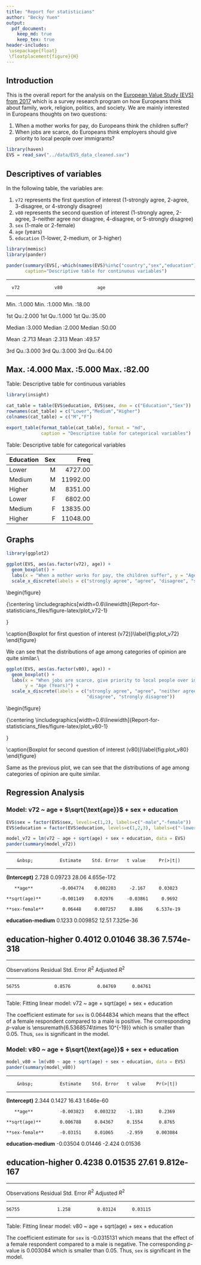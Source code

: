 ```yaml
---
title: "Report for statisticians"
author: "Becky Yuen"
output:
  pdf_document:
    keep_md: true
    keep_tex: true
header-includes:
 \usepackage{float}
 \floatplacement{figure}{H}
---
```




## Introduction

This is the overall report for the analysis on the [European Value Study (EVS) from 2017](https://search.gesis.org/research_data/ZA7500) which is a survey research program on how Europeans think about family, work, religion, politics, and society. We are mainly interested in Europeans thoughts on two questions:

1. When a mother works for pay, do Europeans think the children suffer?
2. When jobs are scarce, do Europeans think employers should give priority to local people over immigrants?


```r
library(haven)
EVS = read_sav("../data/EVS_data_cleaned.sav")
```

## Descriptives of variables

In the following table, the variables are:

1. `v72` represents the first question of interest (1-strongly agree, 2-agree, 3-disagree, or 4-strongly disagree)
2. `v80` represents the second question of interest (1-strongly agree, 2-agree, 3-neither agree nor disagree, 4-disagree, or 5-strongly disagree)
3. `sex` (1-male or 2-female)
4. `age` (years)
5. `education` (1-lower, 2-medium, or 3-higher)


```r
library(memisc)
library(pander)

pander(summary(EVS[,-which(names(EVS)%in%c("country","sex","education"))]), 
       caption="Descriptive table for continuous variables")
```


-----------------------------------------------
      v72             v80             age      
--------------- --------------- ---------------
 Min.  :1.000    Min.  :1.000    Min.  :18.00  

 1st Qu.:2.000   1st Qu.:1.000   1st Qu.:35.00 

 Median :3.000   Median :2.000   Median :50.00 

  Mean :2.713     Mean :2.313     Mean :49.57  

 3rd Qu.:3.000   3rd Qu.:3.000   3rd Qu.:64.00 

 Max.  :4.000    Max.  :5.000    Max.  :82.00  
-----------------------------------------------

Table: Descriptive table for continuous variables


```r
library(insight)

cat_table = table(EVS$education, EVS$sex, dnn = c("Education","Sex"))
rownames(cat_table) = c("Lower","Medium","Higher")
colnames(cat_table) = c("M","F")

export_table(format_table(cat_table), format = "md", 
             caption = "Descriptive table for categorical variables")
```



Table: Descriptive table for categorical variables

|Education | Sex|     Freq|
|:---------|---:|--------:|
|Lower     |   M|  4727.00|
|Medium    |   M| 11992.00|
|Higher    |   M|  8351.00|
|Lower     |   F|  6802.00|
|Medium    |   F| 13835.00|
|Higher    |   F| 11048.00|


## Graphs


```r
library(ggplot2)

ggplot(EVS, aes(as.factor(v72), age)) + 
  geom_boxplot() + 
  labs(x = "When a mother works for pay, the children suffer", y = "Age (Years)") + 
  scale_x_discrete(labels = c("strongly agree", "agree", "disagree", "strongly disagree"))
```

\begin{figure}

{\centering \includegraphics[width=0.6\linewidth]{Report-for-statisticians_files/figure-latex/plot_v72-1} 

}

\caption{Boxplot for first question of interest (v72)}\label{fig:plot_v72}
\end{figure}

We can see that the distributions of age among categories of opinion are quite similar.\


```r
ggplot(EVS, aes(as.factor(v80), age)) + 
  geom_boxplot() + 
  labs(x = "When jobs are scarce, give priority to local people over immigrants", 
       y = "Age (Years)") + 
  scale_x_discrete(labels = c("strongly agree", "agree", "neither agree nor disagree", 
                              "disagree", "strongly disagree"))
```

\begin{figure}

{\centering \includegraphics[width=0.6\linewidth]{Report-for-statisticians_files/figure-latex/plot_v80-1} 

}

\caption{Boxplot for second question of interest (v80)}\label{fig:plot_v80}
\end{figure}

Same as the previous plot, we can see that the distributions of age among categories of opinion are quite similar.

## Regression Analysis

### Model: v72 ~ age + $\sqrt{\text{age}}$ + sex + education


```r
EVS$sex = factor(EVS$sex, levels=c(1,2), labels=c("-male","-female"))
EVS$education = factor(EVS$education, levels=c(1,2,3), labels=c("-lower","-medium","-higher"))
```




```r
model_v72 = lm(v72 ~ age + sqrt(age) + sex + education, data = EVS)
pander(summary(model_v72))
```


-----------------------------------------------------------------------
        &nbsp;          Estimate    Std. Error   t value     Pr(>|t|)  
---------------------- ----------- ------------ ---------- ------------
   **(Intercept)**        2.728      0.09723      28.06     4.655e-172 

       **age**          -0.004774    0.002203     -2.167     0.03023   

    **sqrt(age)**       -0.001149    0.02976     -0.03861     0.9692   

    **sex-female**       0.06448     0.007257     8.886     6.537e-19  

 **education-medium**    0.1233      0.009852     12.51     7.325e-36  

 **education-higher**    0.4012      0.01046      38.36     7.574e-318 
-----------------------------------------------------------------------


---------------------------------------------------------------
 Observations   Residual Std. Error    $R^2$    Adjusted $R^2$ 
-------------- --------------------- --------- ----------------
    56755             0.8576          0.04769      0.04761     
---------------------------------------------------------------

Table: Fitting linear model: v72 ~ age + sqrt(age) + sex + education

The coefficient estimate for `sex` is 0.0644834 which means that the effect of a female respondent compared to a male is positive. The corresponding $p$-value is \ensuremath{6.5368574\times 10^{-19}} which is smaller than 0.05. Thus, `sex` is significant in the model.

### Model: v80 ~ age + $\sqrt{\text{age}}$ + sex + education


```r
model_v80 = lm(v80 ~ age + sqrt(age) + sex + education, data = EVS)
pander(summary(model_v80))
```


----------------------------------------------------------------------
        &nbsp;          Estimate    Std. Error   t value    Pr(>|t|)  
---------------------- ----------- ------------ --------- ------------
   **(Intercept)**        2.344       0.1427      16.43    1.646e-60  

       **age**          -0.003823    0.003232    -1.183      0.2369   

    **sqrt(age)**       0.006788     0.04367     0.1554      0.8765   

    **sex-female**      -0.03151     0.01065     -2.959     0.003084  

 **education-medium**   -0.03504     0.01446     -2.424     0.01536   

 **education-higher**    0.4238      0.01535      27.61    9.812e-167 
----------------------------------------------------------------------


---------------------------------------------------------------
 Observations   Residual Std. Error    $R^2$    Adjusted $R^2$ 
-------------- --------------------- --------- ----------------
    56755              1.258          0.03124      0.03115     
---------------------------------------------------------------

Table: Fitting linear model: v80 ~ age + sqrt(age) + sex + education

The coefficient estimate for `sex` is -0.0315131 which means that the effect of a female respondent compared to a male is negative. The corresponding $p$-value is 0.003084 which is smaller than 0.05. Thus, `sex` is significant in the model.



